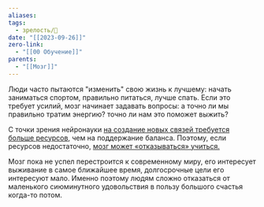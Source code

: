 ```yaml
---
aliases: 
tags:
  - зрелость/🌱
date: "[[2023-09-26]]"
zero-link:
  - "[[00 Обучение]]"
parents:
  - "[[Мозг]]"
---
```

Люди часто пытаются "изменить" свою жизнь к лучшему: начать заниматься спортом, правильно питаться, лучше спать. Если это требует усилий, мозг начинает задавать вопросы: а точно ли мы правильно тратим энергию? точно ли нам это поможет выжить?

С точки зрения нейронауки [на создание новых связей требуется больше ресурсов](https://pubmed.ncbi.nlm.nih.gov/22804775/), чем на поддержание баланса. Поэтому, если ресурсов недостаточно, [мозг может «отказываться» учиться.](https://www.ncbi.nlm.nih.gov/pmc/articles/PMC3921176/)

Мозг пока не успел перестроится к современному миру, его интересует выживание в самое ближайшее время, долгосрочные цели его интересуют мало. Именно поэтому людям сложно отказаться от маленького сиюминутного удовольствия в пользу большого счастья когда-то потом.